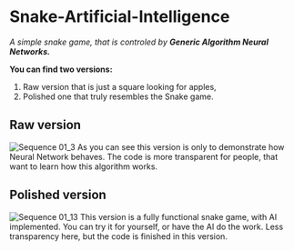 # Snake-Artificial-Intelligence
*A simple snake game, that is controled by **Generic Algorithm Neural Networks.***

**You can find two versions:**
1. Raw version that is just a square looking for apples,
2. Polished one that truly resembles the Snake game.

## Raw version
![Sequence 01_3](https://user-images.githubusercontent.com/97810330/163857136-45bc5b23-b64c-4336-946e-2757410fe321.gif)
As you can see this version is only to demonstrate how Neural Network behaves.
The code is more transparent for people, that want to learn how this algorithm works.

## Polished version
![Sequence 01_13](https://user-images.githubusercontent.com/97810330/178528815-aae5d768-ff64-4f4a-9374-d43e05787239.gif)
This version is a fully functional snake game, with AI implemented. You can try it for yourself, or have the AI do the work.
Less transparency here, but the code is finished in this version.
